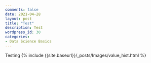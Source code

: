 ```yaml
---
comments: false
date: 2021-04-28 
layout: post
title: "Test"
description: Test
wordpress_id: 30
categories:
- Data Science Basics
---
```

Testing
{% include {{site.baseurl}}/_posts/Images/value_hist.html %}
